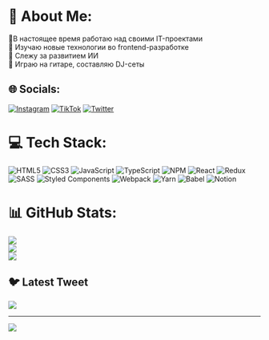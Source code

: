 # 💫 About Me:
🔭В настоящее время работаю над своими IT-проектами<br>🌱 Изучаю новые технологии во frontend-разработке<br>🤝 Слежу за развитием ИИ<br>💬 Играю на гитаре, составляю DJ-сеты


## 🌐 Socials:
[![Instagram](https://img.shields.io/badge/Instagram-%23E4405F.svg?logo=Instagram&logoColor=white)](https://instagram.com/mokastr) [![TikTok](https://img.shields.io/badge/TikTok-%23000000.svg?logo=TikTok&logoColor=white)](https://tiktok.com/@mokastr) [![Twitter](https://img.shields.io/badge/Twitter-%231DA1F2.svg?logo=Twitter&logoColor=white)](https://twitter.com/@Shushik_str) 

# 💻 Tech Stack:
![HTML5](https://img.shields.io/badge/html5-%23E34F26.svg?style=for-the-badge&logo=html5&logoColor=white) ![CSS3](https://img.shields.io/badge/css3-%231572B6.svg?style=for-the-badge&logo=css3&logoColor=white) ![JavaScript](https://img.shields.io/badge/javascript-%23323330.svg?style=for-the-badge&logo=javascript&logoColor=%23F7DF1E) ![TypeScript](https://img.shields.io/badge/typescript-%23007ACC.svg?style=for-the-badge&logo=typescript&logoColor=white) ![NPM](https://img.shields.io/badge/NPM-%23000000.svg?style=for-the-badge&logo=npm&logoColor=white) ![React](https://img.shields.io/badge/react-%2320232a.svg?style=for-the-badge&logo=react&logoColor=%2361DAFB) ![Redux](https://img.shields.io/badge/redux-%23593d88.svg?style=for-the-badge&logo=redux&logoColor=white) ![SASS](https://img.shields.io/badge/SASS-hotpink.svg?style=for-the-badge&logo=SASS&logoColor=white) ![Styled Components](https://img.shields.io/badge/styled--components-DB7093?style=for-the-badge&logo=styled-components&logoColor=white) ![Webpack](https://img.shields.io/badge/webpack-%238DD6F9.svg?style=for-the-badge&logo=webpack&logoColor=black) ![Yarn](https://img.shields.io/badge/yarn-%232C8EBB.svg?style=for-the-badge&logo=yarn&logoColor=white) ![Babel](https://img.shields.io/badge/Babel-F9DC3e?style=for-the-badge&logo=babel&logoColor=black) ![Notion](https://img.shields.io/badge/Notion-%23000000.svg?style=for-the-badge&logo=notion&logoColor=white)
# 📊 GitHub Stats:
![](https://github-readme-stats.vercel.app/api?username=mokastr&theme=dark&hide_border=false&include_all_commits=false&count_private=false)<br/>
![](https://github-readme-streak-stats.herokuapp.com/?user=mokastr&theme=dark&hide_border=false)<br/>
![](https://github-readme-stats.vercel.app/api/top-langs/?username=mokastr&theme=dark&hide_border=false&include_all_commits=false&count_private=false&layout=compact)

## 🐦 Latest Tweet
[![](https://gtce.itsvg.in/api?username=@Shushik_str)](https://github.com/VishwaGauravIn/github-twitter-card-embed)

---
[![](https://visitcount.itsvg.in/api?id=mokastr&icon=0&color=0)](https://visitcount.itsvg.in)

<!-- Proudly created with GPRM ( https://gprm.itsvg.in ) -->
